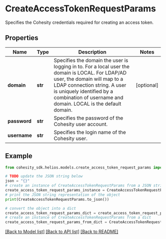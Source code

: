 # CreateAccessTokenRequestParams

Specifies the Cohesity credentials required for creating an access token.

## Properties

Name | Type | Description | Notes
------------ | ------------- | ------------- | -------------
**domain** | **str** | Specifies the domain the user is logging in to. For a local user the domain is LOCAL. For LDAP/AD user, the domain will map to a LDAP connection string. A user is uniquely identified by a combination of username and domain. LOCAL is the default domain. | [optional] 
**password** | **str** | Specifies the password of the Cohesity user account. | 
**username** | **str** | Specifies the login name of the Cohesity user. | 

## Example

```python
from cohesity_sdk.helios.models.create_access_token_request_params import CreateAccessTokenRequestParams

# TODO update the JSON string below
json = "{}"
# create an instance of CreateAccessTokenRequestParams from a JSON string
create_access_token_request_params_instance = CreateAccessTokenRequestParams.from_json(json)
# print the JSON string representation of the object
print(CreateAccessTokenRequestParams.to_json())

# convert the object into a dict
create_access_token_request_params_dict = create_access_token_request_params_instance.to_dict()
# create an instance of CreateAccessTokenRequestParams from a dict
create_access_token_request_params_from_dict = CreateAccessTokenRequestParams.from_dict(create_access_token_request_params_dict)
```
[[Back to Model list]](../README.md#documentation-for-models) [[Back to API list]](../README.md#documentation-for-api-endpoints) [[Back to README]](../README.md)


